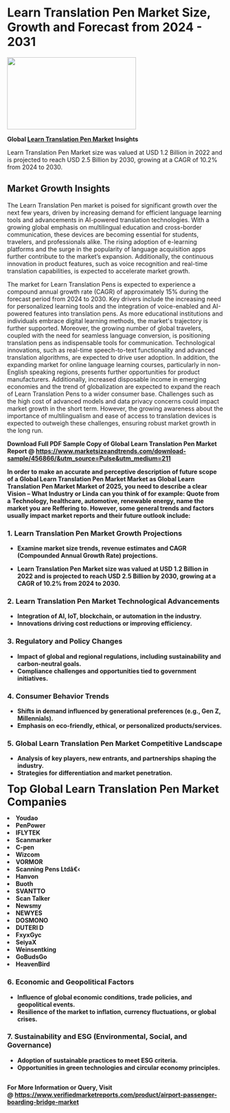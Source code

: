 <H1>Learn Translation Pen Market Size, Growth and Forecast from 2024 - 2031</H1><img class="aligncenter size-medium wp-image-584254" src="https://thirdeyenews.in/wp-content/uploads/2024/09/Global-Market-Research-300x168.jpeg" alt="" width="300" height="168" /><p><strong>Global&nbsp;<a href="https://www.marketsizeandtrends.com/download-sample/456866/&amp;utm_source=Pulse&amp;utm_medium=211">Learn Translation Pen Market</a> Insights</strong></p><p>Learn Translation Pen Market size was valued at USD 1.2 Billion in 2022 and is projected to reach USD 2.5 Billion by 2030, growing at a CAGR of 10.2% from 2024 to 2030.</p><p><h2>Market Growth Insights</h2> <p>The Learn Translation Pen market is poised for significant growth over the next few years, driven by increasing demand for efficient language learning tools and advancements in AI-powered translation technologies. With a growing global emphasis on multilingual education and cross-border communication, these devices are becoming essential for students, travelers, and professionals alike. The rising adoption of e-learning platforms and the surge in the popularity of language acquisition apps further contribute to the market’s expansion. Additionally, the continuous innovation in product features, such as voice recognition and real-time translation capabilities, is expected to accelerate market growth.</p> <p><strong></strong></p> <p>The market for Learn Translation Pens is expected to experience a compound annual growth rate (CAGR) of approximately 15% during the forecast period from 2024 to 2030. Key drivers include the increasing need for personalized learning tools and the integration of voice-enabled and AI-powered features into translation pens. As more educational institutions and individuals embrace digital learning methods, the market's trajectory is further supported. Moreover, the growing number of global travelers, coupled with the need for seamless language conversion, is positioning translation pens as indispensable tools for communication. Technological innovations, such as real-time speech-to-text functionality and advanced translation algorithms, are expected to drive user adoption. In addition, the expanding market for online language learning courses, particularly in non-English speaking regions, presents further opportunities for product manufacturers. Additionally, increased disposable income in emerging economies and the trend of globalization are expected to expand the reach of Learn Translation Pens to a wider consumer base. Challenges such as the high cost of advanced models and data privacy concerns could impact market growth in the short term. However, the growing awareness about the importance of multilingualism and ease of access to translation devices is expected to outweigh these challenges, ensuring robust market growth in the long run.</p> <p><strong></p><p><span class=""><strong>Download Full PDF Sample Copy of Global Learn Translation Pen Market Report</strong> @ <a href="https://www.marketsizeandtrends.com/download-sample/456866/&amp;utm_source=Pulse&amp;utm_medium=211" target="_blank">https://www.marketsizeandtrends.com/download-sample/456866/&amp;utm_source=Pulse&amp;utm_medium=211</a></span></p><p>In order to make an accurate and perceptive description of future scope of a Global&nbsp;Learn Translation Pen Market Market as Global&nbsp;Learn Translation Pen Market Market of 2025, you need to describe a clear Vision &ndash; What Industry or Linda can you think of for example: Quote from a Technology, healthcare, automotive, renewable energy, name the market you are Reffering to. However, some general trends and factors usually impact market reports and their future outlook include:</p><h3>1.&nbsp;<strong>Learn Translation Pen Market Growth Projections</strong></h3><ul><li>Examine market size trends, revenue estimates and CAGR (Compounded Annual Growth Rate) projections.</li><li><p>Learn Translation Pen Market size was valued at USD 1.2 Billion in 2022 and is projected to reach USD 2.5 Billion by 2030, growing at a CAGR of 10.2% from 2024 to 2030.</p></li></ul><h3>2.&nbsp;<strong>Learn Translation Pen Market Technological Advancements</strong></h3><ul><li>Integration of AI, IoT, blockchain, or automation in the industry.</li><li>Innovations driving cost reductions or improving efficiency.</li></ul><h3>3.&nbsp;<strong>Regulatory and Policy Changes</strong></h3><ul><li>Impact of global and regional regulations, including sustainability and carbon-neutral goals.</li><li>Compliance challenges and opportunities tied to government initiatives.</li></ul><h3>4.&nbsp;<strong>Consumer Behavior Trends</strong></h3><ul><li>Shifts in demand influenced by generational preferences (e.g., Gen Z, Millennials).</li><li>Emphasis on eco-friendly, ethical, or personalized products/services.</li></ul><h3>5.&nbsp;<strong>Global Learn Translation Pen Market Competitive Landscape</strong></h3><ul><li>Analysis of key players, new entrants, and partnerships shaping the industry.</li><li>Strategies for differentiation and market penetration.</li></ul><p data-pm-slice="1 1 []"><span style="color: inherit; font-family: inherit; font-size: 25px;">Top Global Learn Translation Pen Market Companies</span></p><div class="" data-test-id=""><p><li>Youdao</li><li> PenPower</li><li> IFLYTEK</li><li> Scanmarker</li><li> C-pen</li><li> Wizcom</li><li> VORMOR</li><li> Scanning Pens Ltdâ€‹</li><li> Hanvon</li><li> Buoth</li><li> SVANTTO</li><li> Scan Talker</li><li> Newsmy</li><li> NEWYES</li><li> DOSMONO</li><li> DUTERI D</li><li> FxyxGyc</li><li> SeiyaX</li><li> Weinsentking</li><li> GoBudsGo</li><li> HeavenBird</li></p></div><h3>6.&nbsp;<strong>Economic and Geopolitical Factors</strong></h3><ul><li>Influence of global economic conditions, trade policies, and geopolitical events.</li><li>Resilience of the market to inflation, currency fluctuations, or global crises.</li></ul><h3>7.&nbsp;<strong>Sustainability and ESG (Environmental, Social, and Governance)</strong></h3><ul><li>Adoption of sustainable practices to meet ESG criteria.</li><li>Opportunities in green technologies and circular economy principles.</li></ul><h2><strong style="font-size: 14px;">For More Information or Query, Visit @&nbsp;</strong><a style="background-color: #ffffff; font-size: 14px;" href="https://www.marketsizeandtrends.com/report/learn-translation-pen-market/" target="_blank">https://www.verifiedmarketreports.com/product/airport-passenger-boarding-bridge-market</a></h2>
